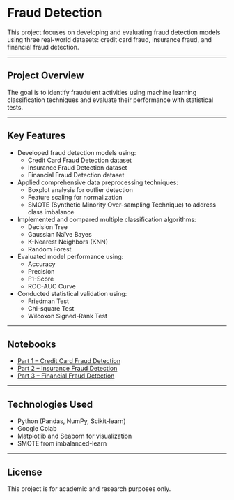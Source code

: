 # Fraud Detection 

This project focuses on developing and evaluating fraud detection models using three real-world datasets: credit card fraud, insurance fraud, and financial fraud detection.

---

## Project Overview

The goal is to identify fraudulent activities using machine learning classification techniques and evaluate their performance with statistical tests.

---

## Key Features

- Developed fraud detection models using:
  - Credit Card Fraud Detection dataset
  - Insurance Fraud Detection dataset
  - Financial Fraud Detection dataset
- Applied comprehensive data preprocessing techniques:
  - Boxplot analysis for outlier detection
  - Feature scaling for normalization
  - SMOTE (Synthetic Minority Over-sampling Technique) to address class imbalance
- Implemented and compared multiple classification algorithms:
  - Decision Tree
  - Gaussian Naïve Bayes
  - K-Nearest Neighbors (KNN)
  - Random Forest
- Evaluated model performance using:
  - Accuracy
  - Precision
  - F1-Score
  - ROC-AUC Curve
- Conducted statistical validation using:
  - Friedman Test
  - Chi-square Test
  - Wilcoxon Signed-Rank Test

---

## Notebooks

- [Part 1 – Credit Card Fraud Detection](https://colab.research.google.com/drive/1SNhhyTDyLot24UEhO0uVYM5TBBCvspY3?usp=sharing)
- [Part 2 – Insurance Fraud Detection](https://colab.research.google.com/drive/1gTGHS-Qrt4ztMNOU8V05ZhF0lC_7DMf7?usp=sharing)
- [Part 3 – Financial Fraud Detection](https://colab.research.google.com/drive/1_hk3heauxqKlwwgJN4ghDa7_i2Sf2DDQ?usp=sharing)

---

## Technologies Used

- Python (Pandas, NumPy, Scikit-learn)
- Google Colab
- Matplotlib and Seaborn for visualization
- SMOTE from imbalanced-learn


---

## License

This project is for academic and research purposes only.
